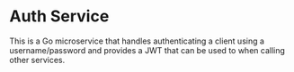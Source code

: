 # Auth Service

This is a Go microservice that handles authenticating a client using a username/password and provides a JWT that can be used to when calling other services.

